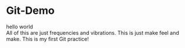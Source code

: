# Git-Demo<br>
hello world <br>
All of this are just frequencies and vibrations.
This is just make feel and make.
This is my first Git practice!
